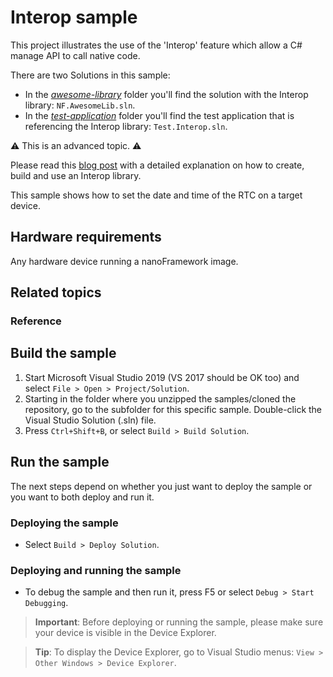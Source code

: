# Interop sample

This project illustrates the use of the 'Interop' feature which allow a C# manage API to call native code.

There are two Solutions in this sample:

- In the [*awesome-library*](awesome-library/) folder you'll find the solution with the Interop library: `NF.AwesomeLib.sln`.
- In the [*test-application*](test-application/) folder you'll find the test application that is referencing the Interop library: `Test.Interop.sln`.

:warning: This is an advanced topic. :warning:

Please read this [blog post](https://jsimoesblog.wordpress.com/2018/06/19/interop-in-net-nanoframework/) with a detailed explanation on how to create, build and use an Interop library.

This sample shows how to set the date and time of the RTC on a target device.

## Hardware requirements

Any hardware device running a nanoFramework image.

## Related topics

### Reference

## Build the sample

1. Start Microsoft Visual Studio 2019 (VS 2017 should be OK too) and select `File > Open > Project/Solution`.
1. Starting in the folder where you unzipped the samples/cloned the repository, go to the subfolder for this specific sample. Double-click the Visual Studio Solution (.sln) file.
1. Press `Ctrl+Shift+B`, or select `Build > Build Solution`.

## Run the sample

The next steps depend on whether you just want to deploy the sample or you want to both deploy and run it.

### Deploying the sample

- Select `Build > Deploy Solution`.

### Deploying and running the sample

- To debug the sample and then run it, press F5 or select `Debug > Start Debugging`.

> **Important**: Before deploying or running the sample, please make sure your device is visible in the Device Explorer.

> **Tip**: To display the Device Explorer, go to Visual Studio menus: `View > Other Windows > Device Explorer`.
